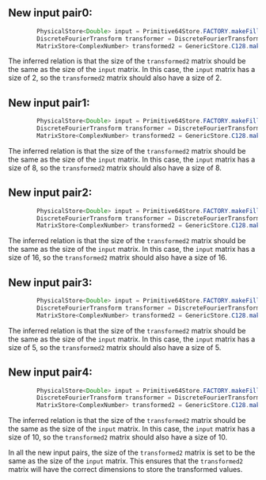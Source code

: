 ## New input pair0:
```java
        PhysicalStore<Double> input = Primitive64Store.FACTORY.makeFilled(2, 1, Uniform.of(-2, 4));
        DiscreteFourierTransform transformer = DiscreteFourierTransform.newInstance(2);
        MatrixStore<ComplexNumber> transformed2 = GenericStore.C128.makeDense(input.size(), 1);
```
The inferred relation is that the size of the `transformed2` matrix should be the same as the size of the `input` matrix. In this case, the `input` matrix has a size of 2, so the `transformed2` matrix should also have a size of 2.

## New input pair1:
```java
        PhysicalStore<Double> input = Primitive64Store.FACTORY.makeFilled(8, 1, Uniform.of(-2, 4));
        DiscreteFourierTransform transformer = DiscreteFourierTransform.newInstance(8);
        MatrixStore<ComplexNumber> transformed2 = GenericStore.C128.makeDense(input.size(), 1);
```
The inferred relation is that the size of the `transformed2` matrix should be the same as the size of the `input` matrix. In this case, the `input` matrix has a size of 8, so the `transformed2` matrix should also have a size of 8.

## New input pair2:
```java
        PhysicalStore<Double> input = Primitive64Store.FACTORY.makeFilled(16, 1, Uniform.of(-2, 4));
        DiscreteFourierTransform transformer = DiscreteFourierTransform.newInstance(16);
        MatrixStore<ComplexNumber> transformed2 = GenericStore.C128.makeDense(input.size(), 1);
```
The inferred relation is that the size of the `transformed2` matrix should be the same as the size of the `input` matrix. In this case, the `input` matrix has a size of 16, so the `transformed2` matrix should also have a size of 16.

## New input pair3:
```java
        PhysicalStore<Double> input = Primitive64Store.FACTORY.makeFilled(5, 1, Uniform.of(-2, 4));
        DiscreteFourierTransform transformer = DiscreteFourierTransform.newInstance(5);
        MatrixStore<ComplexNumber> transformed2 = GenericStore.C128.makeDense(input.size(), 1);
```
The inferred relation is that the size of the `transformed2` matrix should be the same as the size of the `input` matrix. In this case, the `input` matrix has a size of 5, so the `transformed2` matrix should also have a size of 5.

## New input pair4:
```java
        PhysicalStore<Double> input = Primitive64Store.FACTORY.makeFilled(10, 1, Uniform.of(-2, 4));
        DiscreteFourierTransform transformer = DiscreteFourierTransform.newInstance(10);
        MatrixStore<ComplexNumber> transformed2 = GenericStore.C128.makeDense(input.size(), 1);
```
The inferred relation is that the size of the `transformed2` matrix should be the same as the size of the `input` matrix. In this case, the `input` matrix has a size of 10, so the `transformed2` matrix should also have a size of 10.

In all the new input pairs, the size of the `transformed2` matrix is set to be the same as the size of the `input` matrix. This ensures that the `transformed2` matrix will have the correct dimensions to store the transformed values.